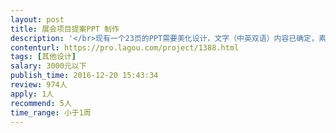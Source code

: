 ```yaml
---                
layout: post       
title: 展会项目提案PPT 制作           
description: '</br>现有一个23页的PPT需要美化设计，文字（中英双语）内容已确定，素材齐全，用于向甲方提案。需要在2天内完成。</br>'     
contenturl: https://pro.lagou.com/project/1388.html      
tags: [其他设计]            
salary: 3000元以下          
publish_time: 2016-12-20 15:43:34         
review: 974人                   
apply: 1人                   
recommend: 5人                   
time_range: 小于1周              
---                 
```

